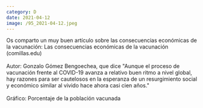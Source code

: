 ```yaml
--- 
category: D 
date: 2021-04-12 
image: /95_2021-04-12.jpeg 
--- 
```


Os comparto un muy buen artículo sobre las consecuencias económicas de la vacunación: Las consecuencias económicas de la vacunación (comillas.edu)<br><br>Autor: Gonzalo Gómez Bengoechea, que dice "Aunque el proceso de vacunación frente al COVID-19 avanza a relativo buen ritmo a nivel global, hay razones para ser cautelosos en la esperanza de un resurgimiento social y económico similar al vivido hace ahora casi cien años."<br><br>Gráfico: Porcentaje de la población vacunada